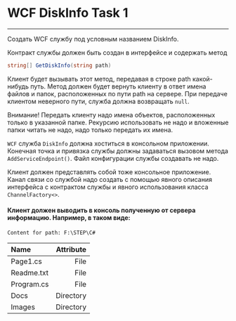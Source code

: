 # WCF DiskInfo Task 1

***
Создать WCF службу под условным названием DiskInfo.

Контракт службы должен быть создан в интерфейсе и содержать метод
```C#
string[] GetDiskInfo(string path)
```
Клиент будет вызывать этот метод, передавая в строке path какой-нибудь путь. Метод должен будет вернуть клиенту в ответ
имена файлов и папок, расположенных по пути path на сервере.
При передаче клиентом неверного пути, служба должна возвращать `null`.


Внимание! Передать клиенту надо имена объектов, расположенных только в указанной папке. Рекурсию использовать не
надо и вложенные папки читать не надо, надо только передать их имена.


`WCF` служба `DiskInfo` должна хоститься в консольном приложении. Конечная точка и привязка службы должны задаваться вызовом метода `AddServiceEndpoint()`. Файл конфигурации
службы создавать не надо.


Клиент должен представлять собой тоже консольное приложение. Канал связи со службой надо создать с помощью явного описания интерфейса с контрактом службы и явного использования
класса `ChannelFactory<>`.

#### Клиент должен выводить в консоль полученную от сервера информацию. Например, в таком виде:
`Content for path: F:\STEP\C#`

Name             |Attribute   |
:----------------|-----------:|
Page1.cs         |File        |
Readme.txt       |File        |
Program.cs       |File        |
Docs		 |Directory   |
Images           |Directory   |
